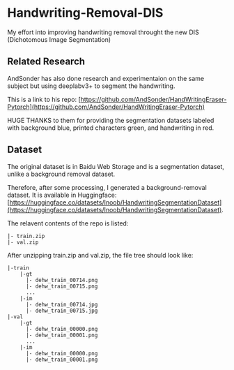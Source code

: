 # Handwriting-Removal-DIS
My effort into improving handwriting removal throught the new DIS (Dichotomous Image Segmentation)

## Related Research
AndSonder has also done research and experimentaion on the same subject but using deeplabv3+ to segment the handwriting.

This is a link to his repo: [https://github.com/AndSonder/HandWritingEraser-Pytorch](https://github.com/AndSonder/HandWritingEraser-Pytorch)

HUGE THANKS to them for providing the segmentation datasets labeled with background blue, printed characters green, and handwriting in red.

## Dataset
The original dataset is in Baidu Web Storage and is a segmentation dataset, unlike a background removal dataset.

Therefore, after some processing, I generated a background-removal dataset. It is available in Huggingface: [https://huggingface.co/datasets/Inoob/HandwritingSegmentationDataset](https://huggingface.co/datasets/Inoob/HandwritingSegmentationDataset).

The relavent contents of the repo is listed:

```
|- train.zip
|- val.zip
```

After unzipping train.zip and val.zip, the file tree should look like:

```
|-train
    |-gt
      |- dehw_train_00714.png
      |- dehw_train_00715.png
      ...
    |-im
      |- dehw_train_00714.jpg
      |- dehw_train_00715.jpg
|-val
    |-gt
      |- dehw_train_00000.png
      |- dehw_train_00001.png
      ...
    |-im
      |- dehw_train_00000.png
      |- dehw_train_00001.png
```
